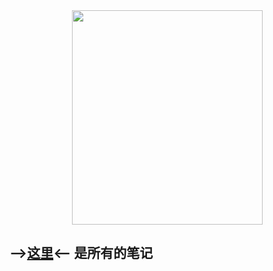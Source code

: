 <div style="text-align:center"><img src="https://pic3.zhimg.com/80/v2-610c797a92a5db443d2736061c2299a6_720w.jpg" width = "305" height = "343" align=center/></div>  


## -->[这里](https://zhensyuan.github.io/yz/)<-- 是所有的笔记  
